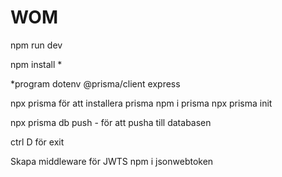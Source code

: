 # WOM


npm run dev

npm install *

*program
dotenv @prisma/client
express


npx prisma för att installera prisma
npm i prisma
npx prisma init

npx prisma db push - för att pusha till databasen

ctrl D för exit

Skapa middleware för JWTS
npm i jsonwebtoken